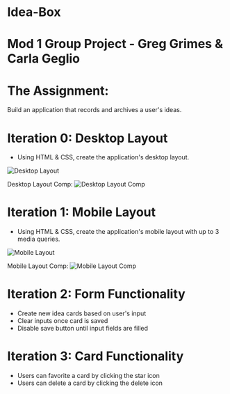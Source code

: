 # Idea-Box

# Mod 1 Group Project - Greg Grimes & Carla Geglio

# The Assignment:
Build an application that records and archives a user's ideas.

# Iteration 0: Desktop Layout
- Using HTML & CSS, create the application's desktop layout.

![Desktop Layout](images/ib-desktop.png)

Desktop Layout Comp:
![Desktop Layout Comp](images/ib-desktop-comp.png)

# Iteration 1: Mobile Layout
- Using HTML & CSS, create the application's mobile layout with up to 3 media queries.

![Mobile Layout](images/ib-mobile.png)

Mobile Layout Comp:
![Mobile Layout Comp](images/ib-mobile-comp.png)

# Iteration 2: Form Functionality
- Create new idea cards based on user's input
- Clear inputs once card is saved
- Disable save button until input fields are filled

# Iteration 3: Card Functionality
- Users can favorite a card by clicking the star icon
- Users can delete a card by clicking the delete icon
